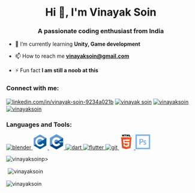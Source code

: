 <h1 align="center">Hi 👋, I'm Vinayak Soin</h1>
<h3 align="center">A passionate coding enthusiast from India</h3>

- 🌱 I’m currently learning **Unity, Game development**

- 📫 How to reach me **vinayaksoin@gmail.com**

- ⚡ Fun fact **I am still a noob at this**

<h3 align="left">Connect with me:</h3>
<p align="left">
<a href="https://linkedin.com/in/linkedin.com/in/vinayak-soin-9234a021b" target="blank"><img align="center" src="https://raw.githubusercontent.com/rahuldkjain/github-profile-readme-generator/master/src/images/icons/Social/linked-in-alt.svg" alt="linkedin.com/in/vinayak-soin-9234a021b" height="30" width="40" /></a>
<a href="https://instagram.com/vinayak soin" target="blank"><img align="center" src="https://raw.githubusercontent.com/rahuldkjain/github-profile-readme-generator/master/src/images/icons/Social/instagram.svg" alt="vinayak soin" height="30" width="40" /></a>
<a href="https://www.codechef.com/users/vinayaksoin" target="blank"><img align="center" src="https://cdn.jsdelivr.net/npm/simple-icons@3.1.0/icons/codechef.svg" alt="vinayaksoin" height="30" width="40" /></a>
<a href="https://www.hackerrank.com/vinayaksoin" target="blank"><img align="center" src="https://raw.githubusercontent.com/rahuldkjain/github-profile-readme-generator/master/src/images/icons/Social/hackerrank.svg" alt="vinayaksoin" height="30" width="40" /></a>
</p>

<h3 align="left">Languages and Tools:</h3>
<p align="left"> <a href="https://www.blender.org/" target="_blank" rel="noreferrer"> <img src="https://download.blender.org/branding/community/blender_community_badge_white.svg" alt="blender" width="40" height="40"/> </a> <a href="https://www.cprogramming.com/" target="_blank" rel="noreferrer"> <img src="https://raw.githubusercontent.com/devicons/devicon/master/icons/c/c-original.svg" alt="c" width="40" height="40"/> </a> <a href="https://www.w3schools.com/cpp/" target="_blank" rel="noreferrer"> <img src="https://raw.githubusercontent.com/devicons/devicon/master/icons/cplusplus/cplusplus-original.svg" alt="cplusplus" width="40" height="40"/> </a> <a href="https://dart.dev" target="_blank" rel="noreferrer"> <img src="https://www.vectorlogo.zone/logos/dartlang/dartlang-icon.svg" alt="dart" width="40" height="40"/> </a> <a href="https://flutter.dev" target="_blank" rel="noreferrer"> <img src="https://www.vectorlogo.zone/logos/flutterio/flutterio-icon.svg" alt="flutter" width="40" height="40"/> </a> <a href="https://git-scm.com/" target="_blank" rel="noreferrer"> <img src="https://www.vectorlogo.zone/logos/git-scm/git-scm-icon.svg" alt="git" width="40" height="40"/> </a> <a href="https://www.w3.org/html/" target="_blank" rel="noreferrer"> <img src="https://raw.githubusercontent.com/devicons/devicon/master/icons/html5/html5-original-wordmark.svg" alt="html5" width="40" height="40"/> </a> <a href="https://www.photoshop.com/en" target="_blank" rel="noreferrer"> <img src="https://raw.githubusercontent.com/devicons/devicon/master/icons/photoshop/photoshop-line.svg" alt="photoshop" width="40" height="40"/> </a> </p>

p><img align="left" src="https://github-readme-stats.vercel.app/api/top-langs?username=vinayaksoin&show_icons=true&locale=en&layout=compact" alt="vinayaksoin" /></p>

<p>&nbsp;<img align="center" src="https://github-readme-stats.vercel.app/api?username=vinayaksoin&show_icons=true&locale=en" alt="vinayaksoin" /></p>

<p><img align="center" src="https://github-readme-streak-stats.herokuapp.com/?user=vinayaksoin&" alt="vinayaksoin" /></p>
